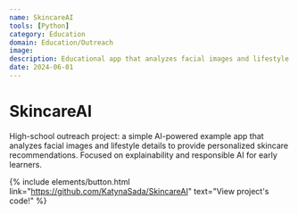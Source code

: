 ```yaml
---
name: SkincareAI
tools: [Python]
category: Education
domain: Education/Outreach
image:
description: Educational app that analyzes facial images and lifestyle details to suggest personalized skincare routines.
date: 2024-06-01
---
```

# SkincareAI

High-school outreach project: a simple AI-powered example app that analyzes facial images and lifestyle details to provide personalized skincare recommendations. Focused on explainability and responsible AI for early learners.

{% include elements/button.html link="https://github.com/KatynaSada/SkincareAI" text="View project's code!" %}
